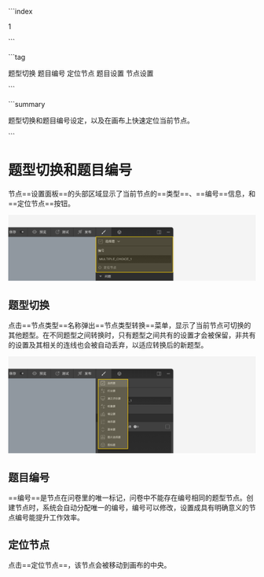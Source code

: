 \```index

1

\```

\```tag

题型切换 题目编号 定位节点 题目设置 节点设置

\```

\```summary

题型切换和题目编号设定，以及在画布上快速定位当前节点。

\```

# 题型切换和题目编号

节点==设置面板==的头部区域显示了当前节点的==类型==、==编号==信息，和==定位节点==按钮。

<img src='../assets/01questionSetting/01questionTypeAndNumber/section.png'>

## 题型切换

点击==节点类型==名称弹出==节点类型转换==菜单，显示了当前节点可切换的其他题型。在不同题型之间转换时，只有题型之间共有的设置才会被保留，非共有的设置及其相关的连线也会被自动丢弃，以适应转换后的新题型。

<img src='../assets/01questionSetting/01questionTypeAndNumber/switch.png'>

## 题目编号

==编号==是节点在问卷里的唯一标记，问卷中不能存在编号相同的题型节点。创建节点时，系统会自动分配唯一的编号，编号可以修改，设置成具有明确意义的节点编号能提升工作效率。

## 定位节点

点击==定位节点==，该节点会被移动到画布的中央。
